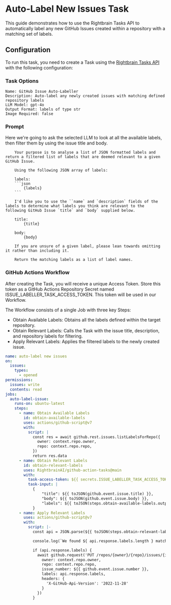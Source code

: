 # Auto-Label New Issues Task

This guide demonstrates how to use the Rightbrain Tasks API to automatically label any new GitHub Issues created within a repository with a matching set of labels.

## Configuration

To run this task, you need to create a Task using the [Rightbrain Tasks API](https://docs.rightbrain.ai/api-reference/tasks/create-task) with the following configuration:

### Task Options

    Name: GitHub Issue Auto-Labeller
    Description: Auto-label any newly created issues with matching defined repository labels
    LLM Model: gpt-4o
    Output Format: labels of type str
    Image Required: false

### Prompt

Here we're going to ask the selected LLM to look at all the available labels, then filter them by using the issue title and body.

```
    Your purpose is to analyse a list of JSON formatted labels and return a filtered list of labels that are deemed relevant to a given GitHub Issue.

    Using the following JSON array of labels:

    labels:
    ```json
        {labels}
    ```

    I'd like you to use the ``name` and `description` fields of the labels to determine what labels you think are relevant to the following GitHub Issue `title` and `body` supplied below.

    title:
        {title}

    body:
        {body}

    If you are unsure of a given label, please lean towards omitting it rather than including it.

    Return the matching labels as a list of label names.
```

### GitHub Actions Workflow

After creating the Task, you will receive a unique Access Token. Store this token as a GitHub Actions Repository Secret named ISSUE_LABELLER_TASK_ACCESS_TOKEN. This token will be used in our Workflow.

The Workflow consists of a single Job with three key Steps:

- Obtain Available Labels: Obtains all the labels defined within the target repository.
- Obtain Relevant Labels: Calls the Task with the issue title, description, and repository labels for filtering.
- Apply Relevant Labels: Applies the filtered labels to the newly created issue.

```yaml
name: auto-label new issues
on:
  issues:
    types:
      - opened
permissions:
  issues: write
  contents: read
jobs:
  auto-label-issue:
    runs-on: ubuntu-latest
    steps:
      - name: Obtain Available Labels
        id: obtain-available-labels
        uses: actions/github-script@v7
        with:
          script: |
            const res = await github.rest.issues.listLabelsForRepo({
              owner: context.repo.owner,
              repo: context.repo.repo,
            })
            return res.data
      - name: Obtain Relevant Labels
        id: obtain-relevant-labels
        uses: RightbrainAI/github-action-tasks@main
        with:
          task-access-token: ${{ secrets.ISSUE_LABELLER_TASK_ACCESS_TOKEN }}
          task-input: |
            {
                "title": ${{ toJSON(github.event.issue.title) }},
                "body": ${{ toJSON(github.event.issue.body) }},
                "labels": ${{ toJSON(steps.obtain-available-labels.outputs.result) }}
            }
      - name: Apply Relevant Labels
        uses: actions/github-script@v7
        with:
          script: |-
            const api = JSON.parse(${{ toJSON(steps.obtain-relevant-labels.outputs.response) }})

            console.log(`We found ${ api.response.labels.length } matching labels`)

            if (api.response.labels) {
              await github.request('PUT /repos/{owner}/{repo}/issues/{issue_number}/labels', {
                owner: context.repo.owner,
                repo: context.repo.repo,
                issue_number: ${{ github.event.issue.number }},
                labels: api.response.labels,
                headers: {
                  'X-GitHub-Api-Version': '2022-11-28'
                }
              })
            }
```
